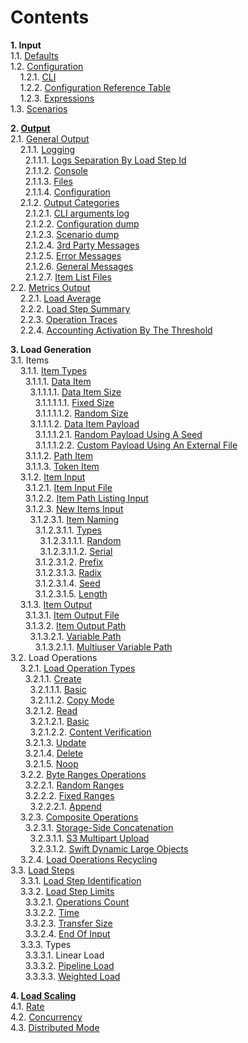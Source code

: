 # Contents

**1. Input<br/>**
    1.1. [Defaults](defaults)<br/>
    1.2. [Configuration](input/configuration)<br/>
&nbsp;&nbsp;&nbsp;&nbsp;1.2.1. [CLI](input/cli)<br/>
&nbsp;&nbsp;&nbsp;&nbsp;1.2.2. [Configuration Reference Table](input/configuration#11-reference-table)<br/>
&nbsp;&nbsp;&nbsp;&nbsp;1.2.3. [Expressions](input/configuration#124-expression)<br/>
    1.3. [Scenarios](input/scenarios)<br/>
    
**2. [Output](output)<br/>**
    2.1. [General Output](output#1-general)<br/>
&nbsp;&nbsp;&nbsp;&nbsp;2.1.1. [Logging](output#11-logging-subsystem)<br/>
&nbsp;&nbsp;&nbsp;&nbsp;&nbsp;&nbsp;2.1.1.1. [Logs Separation By Load Step Id](output#111-load-step-id)<br/>
&nbsp;&nbsp;&nbsp;&nbsp;&nbsp;&nbsp;2.1.1.2. [Console](output#112-console)<br/>
&nbsp;&nbsp;&nbsp;&nbsp;&nbsp;&nbsp;2.1.1.3. [Files](output#113-files)<br/>
&nbsp;&nbsp;&nbsp;&nbsp;&nbsp;&nbsp;2.1.1.4. [Configuration](output#114-log-configuration)<br/>
&nbsp;&nbsp;&nbsp;&nbsp;2.1.2. [Output Categories](output#12-categories)<br/>
&nbsp;&nbsp;&nbsp;&nbsp;&nbsp;&nbsp;2.1.2.1. [CLI arguments log](output#121-cli-arguments)<br/>
&nbsp;&nbsp;&nbsp;&nbsp;&nbsp;&nbsp;2.1.2.2. [Configuration dump](output#122-configuration-dump)<br/>
&nbsp;&nbsp;&nbsp;&nbsp;&nbsp;&nbsp;2.1.2.3. [Scenario dump](output#123-scenario-dump)<br/>
&nbsp;&nbsp;&nbsp;&nbsp;&nbsp;&nbsp;2.1.2.4. [3rd Party Messages](output#124-3rd-party-log-messages)<br/>
&nbsp;&nbsp;&nbsp;&nbsp;&nbsp;&nbsp;2.1.2.5. [Error Messages](output#125-error-messages)<br/>
&nbsp;&nbsp;&nbsp;&nbsp;&nbsp;&nbsp;2.1.2.6. [General Messages](output#126-general-messages)<br/>
&nbsp;&nbsp;&nbsp;&nbsp;&nbsp;&nbsp;2.1.2.7. [Item List Files](output#127-item-list-files)<br/>
    2.2. [Metrics Output](output#2-metrics)<br/>
&nbsp;&nbsp;&nbsp;&nbsp;2.2.1. [Load Average](output#21-load-average)<br/>
&nbsp;&nbsp;&nbsp;&nbsp;2.2.2. [Load Step Summary](output#22-load-step-summary)<br/>
&nbsp;&nbsp;&nbsp;&nbsp;2.2.3. [Operation Traces](output#23-operation-traces)<br/>
&nbsp;&nbsp;&nbsp;&nbsp;2.2.4. [Accounting Activation By The Threshold](output#24-threshold)<br/>

**3. Load Generation<br/>**
    3.1. Items<br/>
&nbsp;&nbsp;&nbsp;&nbsp;3.1.1. [Item Types](item/types)<br/>
&nbsp;&nbsp;&nbsp;&nbsp;&nbsp;&nbsp;3.1.1.1. [Data Item](item/types#1-data)<br/>
&nbsp;&nbsp;&nbsp;&nbsp;&nbsp;&nbsp;&nbsp;&nbsp;3.1.1.1.1. [Data Item Size](item/types#11-size)<br/>
&nbsp;&nbsp;&nbsp;&nbsp;&nbsp;&nbsp;&nbsp;&nbsp;&nbsp;&nbsp;3.1.1.1.1.1. [Fixed Size](item/types#111-fixed)<br/>
&nbsp;&nbsp;&nbsp;&nbsp;&nbsp;&nbsp;&nbsp;&nbsp;&nbsp;&nbsp;3.1.1.1.1.2. [Random Size](item/types#112-random)<br/>
&nbsp;&nbsp;&nbsp;&nbsp;&nbsp;&nbsp;&nbsp;&nbsp;3.1.1.1.2. [Data Item Payload](item/types#12-payload)<br/>
&nbsp;&nbsp;&nbsp;&nbsp;&nbsp;&nbsp;&nbsp;&nbsp;&nbsp;&nbsp;3.1.1.1.2.1. [Random Payload Using A Seed](item/types#121-random-using-a-seed)<br/>
&nbsp;&nbsp;&nbsp;&nbsp;&nbsp;&nbsp;&nbsp;&nbsp;&nbsp;&nbsp;3.1.1.1.2.2. [Custom Payload Using An External File](item/types#122-custom-using-an-external-file)<br/>
&nbsp;&nbsp;&nbsp;&nbsp;&nbsp;&nbsp;3.1.1.2. [Path Item](item/types#2-path)<br/>
&nbsp;&nbsp;&nbsp;&nbsp;&nbsp;&nbsp;3.1.1.3. [Token Item](item/types#3-token)<br/>
&nbsp;&nbsp;&nbsp;&nbsp;3.1.2. [Item Input](item/input)<br/>
&nbsp;&nbsp;&nbsp;&nbsp;&nbsp;&nbsp;3.1.2.1. [Item Input File](item/input#1-file)<br/>
&nbsp;&nbsp;&nbsp;&nbsp;&nbsp;&nbsp;3.1.2.2. [Item Path Listing Input](item/input#2-item-path-listing-input)<br/>
&nbsp;&nbsp;&nbsp;&nbsp;&nbsp;&nbsp;3.1.2.3. [New Items Input](item/input#3-new-items-input)<br/>
&nbsp;&nbsp;&nbsp;&nbsp;&nbsp;&nbsp;&nbsp;&nbsp;3.1.2.3.1. [Item Naming](item/input#31-naming)<br/>
&nbsp;&nbsp;&nbsp;&nbsp;&nbsp;&nbsp;&nbsp;&nbsp;&nbsp;&nbsp;3.1.2.3.1.1. [Types](item/input#311-types)<br/>
&nbsp;&nbsp;&nbsp;&nbsp;&nbsp;&nbsp;&nbsp;&nbsp;&nbsp;&nbsp;&nbsp;&nbsp;3.1.2.3.1.1.1. [Random](item/input#3111-random)<br/>
&nbsp;&nbsp;&nbsp;&nbsp;&nbsp;&nbsp;&nbsp;&nbsp;&nbsp;&nbsp;&nbsp;&nbsp;3.1.2.3.1.1.2. [Serial](item/input#3112-serial)<br/>
&nbsp;&nbsp;&nbsp;&nbsp;&nbsp;&nbsp;&nbsp;&nbsp;&nbsp;&nbsp;3.1.2.3.1.2. [Prefix](item/input#312-prefix)<br/>
&nbsp;&nbsp;&nbsp;&nbsp;&nbsp;&nbsp;&nbsp;&nbsp;&nbsp;&nbsp;3.1.2.3.1.3. [Radix](item/input#313-radix)<br/>
&nbsp;&nbsp;&nbsp;&nbsp;&nbsp;&nbsp;&nbsp;&nbsp;&nbsp;&nbsp;3.1.2.3.1.4. [Seed](item/input#314-seed)<br/>
&nbsp;&nbsp;&nbsp;&nbsp;&nbsp;&nbsp;&nbsp;&nbsp;&nbsp;&nbsp;3.1.2.3.1.5. [Length](item/input#315-length)<br/>
&nbsp;&nbsp;&nbsp;&nbsp;3.1.3. [Item Output](item/output)<br/>
&nbsp;&nbsp;&nbsp;&nbsp;&nbsp;&nbsp;3.1.3.1. [Item Output File](item/output#1-file)<br/>
&nbsp;&nbsp;&nbsp;&nbsp;&nbsp;&nbsp;3.1.3.2. [Item Output Path](item/output#2-path)<br/>
&nbsp;&nbsp;&nbsp;&nbsp;&nbsp;&nbsp;&nbsp;&nbsp;3.1.3.2.1. [Variable Path](item/output#21-variable)<br/>
&nbsp;&nbsp;&nbsp;&nbsp;&nbsp;&nbsp;&nbsp;&nbsp;&nbsp;&nbsp;3.1.3.2.1.1. [Multiuser Variable Path](item/output#211-multiuser)<br/>
    3.2. Load Operations<br/>
&nbsp;&nbsp;&nbsp;&nbsp;3.2.1. [Load Operation Types](load/operations/types)<br/>
&nbsp;&nbsp;&nbsp;&nbsp;&nbsp;&nbsp;3.2.1.1. [Create](load/operations/types#1-create)<br/>
&nbsp;&nbsp;&nbsp;&nbsp;&nbsp;&nbsp;&nbsp;&nbsp;3.2.1.1.1. [Basic](load/operations/types#11-basic)<br/>
&nbsp;&nbsp;&nbsp;&nbsp;&nbsp;&nbsp;&nbsp;&nbsp;3.2.1.1.2. [Copy Mode](load/operations/types#12-copy-mode)<br/>
&nbsp;&nbsp;&nbsp;&nbsp;&nbsp;&nbsp;3.2.1.2. [Read](load/operations/types#2-read)<br/>
&nbsp;&nbsp;&nbsp;&nbsp;&nbsp;&nbsp;&nbsp;&nbsp;3.2.1.2.1. [Basic](load/operations/types#21-basic)<br/>
&nbsp;&nbsp;&nbsp;&nbsp;&nbsp;&nbsp;&nbsp;&nbsp;3.2.1.2.2. [Content Verification](load/operations/types#22-content-verification)<br/>
&nbsp;&nbsp;&nbsp;&nbsp;&nbsp;&nbsp;3.2.1.3. [Update](load/operations/types#3-update)<br/>
&nbsp;&nbsp;&nbsp;&nbsp;&nbsp;&nbsp;3.2.1.4. [Delete](load/operations/types#4-delete)<br/>
&nbsp;&nbsp;&nbsp;&nbsp;&nbsp;&nbsp;3.2.1.5. [Noop](load/operations/types#5-noop)<br/>
&nbsp;&nbsp;&nbsp;&nbsp;3.2.2. [Byte Ranges Operations](load/operations/byte_ranges)<br/>
&nbsp;&nbsp;&nbsp;&nbsp;&nbsp;&nbsp;3.2.2.1. [Random Ranges](load/operations/byte_ranges#41-random-ranges)<br/>
&nbsp;&nbsp;&nbsp;&nbsp;&nbsp;&nbsp;3.2.2.2. [Fixed Ranges](load/operations/byte_ranges#42-fixed-ranges)<br/>
&nbsp;&nbsp;&nbsp;&nbsp;&nbsp;&nbsp;&nbsp;&nbsp;3.2.2.2.1. [Append](load/operations/byte_ranges#421-append)<br/>
&nbsp;&nbsp;&nbsp;&nbsp;3.2.3. [Composite Operations](load/operations/composite)<br/>
&nbsp;&nbsp;&nbsp;&nbsp;&nbsp;&nbsp;3.2.3.1. [Storage-Side Concatenation](load/operations/composite#1-storage-side-concatenation)<br/>
&nbsp;&nbsp;&nbsp;&nbsp;&nbsp;&nbsp;&nbsp;&nbsp;3.2.3.1.1. [S3 Multipart Upload](load/operations/composite#131-s3-multipart-upload)<br/>
&nbsp;&nbsp;&nbsp;&nbsp;&nbsp;&nbsp;&nbsp;&nbsp;3.2.3.1.2. [Swift Dynamic Large Objects](load/operations/composite#132-swift-dynamic-large-objects)<br/>
&nbsp;&nbsp;&nbsp;&nbsp;3.2.4. [Load Operations Recycling](load/operations/recycling)<br/>
    3.3. [Load Steps](load/steps)<br/>
&nbsp;&nbsp;&nbsp;&nbsp;3.3.1. [Load Step Identification](load/steps#1-identification)<br/>
&nbsp;&nbsp;&nbsp;&nbsp;3.3.2. [Load Step Limits](load/steps#2-limits)<br/>
&nbsp;&nbsp;&nbsp;&nbsp;&nbsp;&nbsp;3.3.2.1. [Operations Count](load/steps#21-operations-count)<br/>
&nbsp;&nbsp;&nbsp;&nbsp;&nbsp;&nbsp;3.3.2.2. [Time](load/steps#22-time)<br/>
&nbsp;&nbsp;&nbsp;&nbsp;&nbsp;&nbsp;3.3.2.3. [Transfer Size](load/steps#23-transfer-size)<br/>
&nbsp;&nbsp;&nbsp;&nbsp;&nbsp;&nbsp;3.3.2.4. [End Of Input](load/steps#24-end-of-input)<br/>
&nbsp;&nbsp;&nbsp;&nbsp;3.3.3. Types<br/>
&nbsp;&nbsp;&nbsp;&nbsp;&nbsp;&nbsp;3.3.3.1. Linear Load<br/>
&nbsp;&nbsp;&nbsp;&nbsp;&nbsp;&nbsp;3.3.3.2. [Pipeline Load](https://github.com/emc-mongoose/mongoose-load-step-pipeline)<br/>
&nbsp;&nbsp;&nbsp;&nbsp;&nbsp;&nbsp;3.3.3.3. [Weighted Load](https://github.com/emc-mongoose/mongoose-load-step-weighted)<br/>

**4. [Load Scaling](scaling)<br/>**
    4.1. [Rate](scaling#1-rate)<br/>
    4.2. [Concurrency](scaling#2-concurrency)<br/>
    4.3. [Distributed Mode](scaling3-distributed-mode)<br/>
